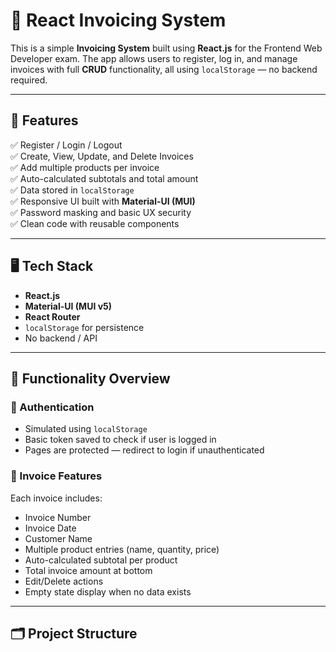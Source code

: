 # 🧾 React Invoicing System

This is a simple **Invoicing System** built using **React.js** for the Frontend Web Developer exam. The app allows users to register, log in, and manage invoices with full **CRUD** functionality, all using `localStorage` — no backend required.

---

## 🚀 Features

✅ Register / Login / Logout  
✅ Create, View, Update, and Delete Invoices  
✅ Add multiple products per invoice  
✅ Auto-calculated subtotals and total amount  
✅ Data stored in `localStorage`  
✅ Responsive UI built with **Material-UI (MUI)**  
✅ Password masking and basic UX security  
✅ Clean code with reusable components

---

## 🖥️ Tech Stack

- **React.js**
- **Material-UI (MUI v5)**
- **React Router**
- `localStorage` for persistence
- No backend / API

---

## 📝 Functionality Overview

### 🔐 Authentication

- Simulated using `localStorage`
- Basic token saved to check if user is logged in
- Pages are protected — redirect to login if unauthenticated

### 🧾 Invoice Features

Each invoice includes:

- Invoice Number
- Invoice Date
- Customer Name
- Multiple product entries (name, quantity, price)
- Auto-calculated subtotal per product
- Total invoice amount at bottom
- Edit/Delete actions
- Empty state display when no data exists

---

## 🗂️ Project Structure
